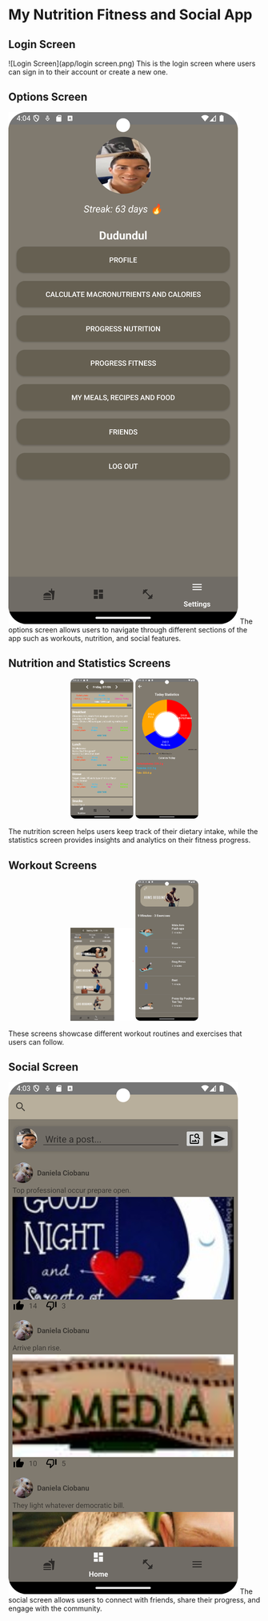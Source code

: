 # My Nutrition Fitness and Social App

## Login Screen
![Login Screen](app/login screen.png)
This is the login screen where users can sign in to their account or create a new one.

## Options Screen
![Options Screen](app/options.png)
The options screen allows users to navigate through different sections of the app such as workouts, nutrition, and social features.

## Nutrition and Statistics Screens
<p align="center">
  <img src="app/nutrition.png" alt="Nutrition Screen" width="25%">
  <img src="app/statistics.png" alt="Statistics Screen" width="25%">
</p>
The nutrition screen helps users keep track of their dietary intake, while the statistics screen provides insights and analytics on their fitness progress.

## Workout Screens
<p align="center">
  <img src="app/WORKOUT.png" alt="Workout Screen" width="25%">
  <img src="app/workout2.png" alt="Workout 2 Screen" width="25%">
</p>
These screens showcase different workout routines and exercises that users can follow.

## Social Screen
![Social Screen](app/social.png)
The social screen allows users to connect with friends, share their progress, and engage with the community.

